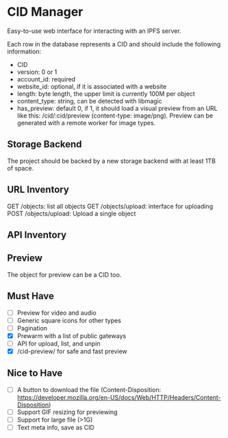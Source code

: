 # CID Manager

Easy-to-use web interface for interacting with an IPFS server.

Each row in the database represents a CID and should include the following information:

- CID
- version: 0 or 1
- account_id: required
- website_id: optional, if it is associated with a website
- length: byte length, the upper limit is currently 100M per object
- content_type: string, can be detected with libmagic
- has_preview: default 0, if 1, it should load a visual preview from an URL like this: /cid/:cid/preview (content-type: image/png). Preview can be generated with a remote worker for image types.

## Storage Backend

The project should be backed by a new storage backend with at least 1TB of space.

## URL Inventory

GET /objects: list all objects
GET /objects/upload: interface for uploading
POST /objects/upload: Upload a single object

## API Inventory

## Preview

The object for preview can be a CID too.

## Must Have

- [ ] Preview for video and audio
- [ ] Generic square icons for other types
- [ ] Pagination
- [x] Prewarm with a list of public gateways
- [ ] API for upload, list, and unpin
- [x] /cid-preview/ for safe and fast preview

## Nice to Have

- [ ] A button to download the file (Content-Disposition: https://developer.mozilla.org/en-US/docs/Web/HTTP/Headers/Content-Disposition)
- [ ] Support GIF resizing for previewing
- [ ] Support for large file (>1G)
- [ ] Text meta info, save as CID
